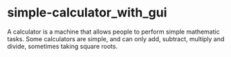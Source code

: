 # simple-calculator_with_gui
A calculator is a machine that allows people to perform simple mathematic tasks. Some calculators are simple, and can only add, subtract, multiply and divide, sometimes taking square roots.
